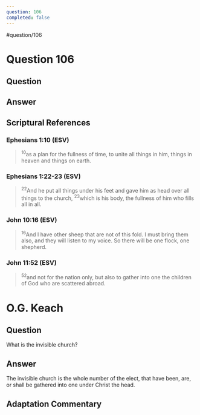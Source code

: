 ```yaml
---
question: 106
completed: false
---
```

#question/106
# Question 106

## Question


## Answer


## Scriptural References
### Ephesians 1:10 (ESV)
> <sup>10</sup>as a plan for the fullness of time, to unite all things in him, things in heaven and things on earth.

### Ephesians 1:22-23 (ESV)
> <sup>22</sup>And he put all things under his feet and gave him as head over all things to the church,
> <sup>23</sup>which is his body, the fullness of him who fills all in all.

### John 10:16 (ESV)
> <sup>16</sup>And I have other sheep that are not of this fold. I must bring them also, and they will listen to my voice. So there will be one flock, one shepherd.

### John 11:52 (ESV)
> <sup>52</sup>and not for the nation only, but also to gather into one the children of God who are scattered abroad.

# O.G. Keach
## Question
What is the invisible church?

## Answer
The invisible church is the whole number of the elect, that have been, are, or shall be gathered into one under Christ the head.

## Adaptation Commentary
